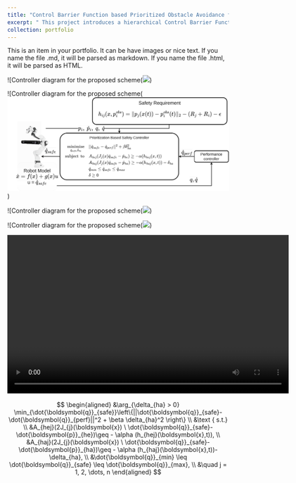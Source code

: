 ```yaml
---
title: "Control Barrier Function based Prioritized Obstacle Avoidance for Robotic Manipulator"
excerpt: " This project introduces a hierarchical Control Barrier Function (CBF)-based control framework designed to proactively ensure the safe operation of an industrial manipulator in close human-robot interaction scenarios.<br/><img src='/images/cbf_diagram1_c1.jpg'>"
collection: portfolio
---
```


This is an item in your portfolio. It can be have images or nice text. If you name the file .md, it will be parsed as markdown. If you name the file .html, it will be parsed as HTML. 


![Controller diagram for the proposed scheme(<img src='/images/CBFcontroller(1).png'>)

![Controller diagram for the proposed scheme(<img src='/images/equation_controller_po.drawio.png'>)

![Controller diagram for the proposed scheme(<img src='/images/v_vs_d.svg'>)

![Controller diagram for the proposed scheme(<img src='/images/highlighting_prioritization(2)(1).png'>)


<!-- Embed local video -->
<video width="640" height="360" controls>
  <source src="/images/CBF_implementation.mp4" type="video/mp4">
  Your browser does not support the video tag.
</video>

$$
\begin{aligned}
&\arg_{\delta_{ha} > 0} \min_{\dot{\boldsymbol{q}}_{safe}}\left\{||\dot{\boldsymbol{q}}_{safe}-\dot{\boldsymbol{q}}_{perf}||^2 + \beta  \delta_{ha}^2 \right\} \\
&\text { s.t.} \\
&A_{hej}(2J_{j}(\boldsymbol{x}) \ \dot{\boldsymbol{q}}_{safe}-\dot{\boldsymbol{p}}_{he})\geq - \alpha (h_{hej}(\boldsymbol{x},t)), \\
&A_{haj}(2J_{j}(\boldsymbol{x}) \ \dot{\boldsymbol{q}}_{safe}-\dot{\boldsymbol{p}}_{ha})\geq - \alpha (h_{haj}(\boldsymbol{x},t))-\delta_{ha}, \\
&\dot{\boldsymbol{q}}_{min} \leq \dot{\boldsymbol{q}}_{safe} \leq \dot{\boldsymbol{q}}_{max}, \\
&\quad j = 1, 2, \dots, n
\end{aligned}
$$

